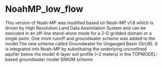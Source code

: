 # NoahMP_low_flow

This version of Noah-MP was modified based on Noah-MP v1.6 which is driven by High Resolution Land Data Assimilation System and can be executed in an off-line stand-alone mode for a 2-D gridded domain or a single point. One more runoff and groundwater scheme was added to the model.The new scheme called Groundwater for Ungauged Basin (GrUB). It is integrated into Noah-MP by substituting the underlying unconfined aqufier below the model 4-layer soil profile (~2 meters) in the TOPMODEL-based groundwater model SIMGM scheme 
